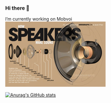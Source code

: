 ### Hi there 👋
I’m currently working on Mobvoi
<img src="https://github.com/diaodiaolzq/diaodiaolzq/blob/main/images/IMG_3056.GIF" style="zoom:50%" />


[![Anurag's GitHub stats](https://github-readme-stats.vercel.app/api?username=diaodiaolzq)](https://github.com/anuraghazra/github-readme-stats)

<!--
**diaodiaolzq/diaodiaolzq** is a ✨ _special_ ✨ repository because its `README.md` (this file) appears on your GitHub profile.

Here are some ideas to get you started:

- 🔭 I’m currently working on ...
- 🌱 I’m currently learning ...
- 👯 I’m looking to collaborate on ...
- 🤔 I’m looking for help with ...
- 💬 Ask me about ...
- 📫 How to reach me: ...
- 😄 Pronouns: ...
- ⚡ Fun fact: ...
-->
